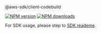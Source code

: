 @aws-sdk/client-codebuild

[![NPM version](https://img.shields.io/npm/v/@aws-sdk/client-codebuild/preview.svg)](https://www.npmjs.com/package/@aws-sdk/client-codebuild)
[![NPM downloads](https://img.shields.io/npm/dm/@aws-sdk/client-codebuild.svg)](https://www.npmjs.com/package/@aws-sdk/client-codebuild)

For SDK usage, please step to [SDK reademe](https://github.com/aws/aws-sdk-js-v3).
